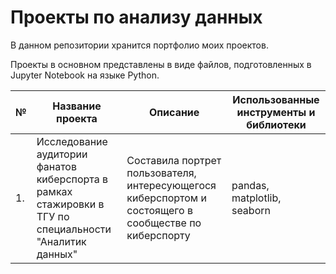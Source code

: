 # Проекты по анализу данных
В данном репозитории хранится портфолио моих проектов.

Проекты в основном представлены в виде файлов, подготовленных в Jupyter Notebook на языке Python.

№|Название проекта|Описание|Использованные инструменты и библиотеки
-|----------------|--------|---------------------------------------
1.|Исследование аудитории фанатов киберспорта в рамках стажировки в ТГУ по специальности "Аналитик данных" |Составила портрет пользователя, интересующегося киберспортом и состоящего в сообществе по киберспорту|pandas, matplotlib, seaborn
